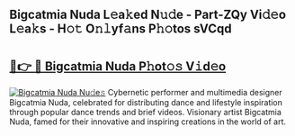 ## Bigcatmia Nuda L𝚎a𝚔ed N𝚞𝚍e - Part-ZQy Vi𝚍𝚎o L𝚎a𝚔s - H𝚘𝚝 O𝚗𝚕yf𝚊ns P𝚑𝚘tos sVCqd

# <h2><a href="http://kf2438f.oniu.top/?m=Bigcatmia+Nuda">🔗👉 🔴 Bigcatmia Nuda P𝚑ot𝚘𝚜 V𝚒d𝚎o</a></h2>

[![Bigcatmia Nuda Nu𝚍e𝚜](https://i.imgur.com/0qMVB7G.gif)](http://kf2438f.oniu.top/?m=Bigcatmia+Nuda)
Cybernetic performer and multimedia designer Bigcatmia Nuda, celebrated for distributing dance and lifestyle inspiration through popular dance trends and brief videos. Visionary artist Bigcatmia Nuda, famed for their innovative and inspiring creations in the world of art.  
